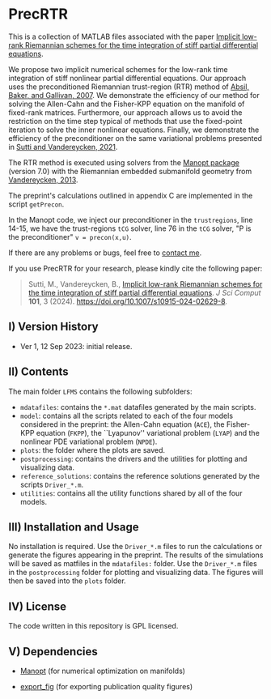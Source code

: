 # PrecRTR

<!--- Created on 2023.06.25.
Last change on 2023.09.14. -->

This is a collection of MATLAB files associated with the paper
[Implicit low-rank Riemannian schemes for the time integration of stiff partial differential equations](https://doi.org/10.1007/s10915-024-02629-8).

We propose two implicit numerical schemes for the low-rank time integration of stiff nonlinear partial differential equations. Our approach uses the preconditioned Riemannian trust-region (RTR) method of [Absil, Baker, and Gallivan, 2007](https://link.springer.com/article/10.1007/s10208-005-0179-9). We demonstrate the efficiency of our method for solving the Allen-Cahn and the Fisher-KPP equation on the manifold of fixed-rank matrices. Furthermore, our approach allows us to avoid the restriction on the time step typical of methods that use the fixed-point iteration to solve the inner nonlinear equations. Finally, we demonstrate the efficiency of the preconditioner on the same variational problems presented in [Sutti and Vandereycken, 2021](https://epubs.siam.org/doi/10.1137/20M1337430).

The RTR method is executed using solvers from the [Manopt package](https://www.manopt.org/) (version 7.0) with the Riemannian embedded submanifold geometry from [Vandereycken, 2013](https://epubs.siam.org/doi/10.1137/110845768).

The preprint's calculations outlined in appendix C are implemented in the script `getPrecon`.

In the Manopt code, we inject our preconditioner in the `trustregions`, line 14-15, we have the trust-regions `tCG` solver, line 76 in the `tCG` solver, "P is the preconditioner" `v = precon(x,u)`.


If there are any problems or bugs, feel free to [contact me](mailto:msutti@ncts.tw).

If you use PrecRTR for your research, please kindly cite the following paper:

> Sutti, M., Vandereycken, B., [Implicit low-rank Riemannian schemes for the time integration of stiff partial differential equations](https://doi.org/10.1007/s10915-024-02629-8). *J Sci Comput* **101**, 3 (2024). https://doi.org/10.1007/s10915-024-02629-8.

## I) Version History

- Ver 1, 12 Sep 2023: initial release.


## II) Contents

The main folder `LFMS` contains the following subfolders:

- `mdatafiles`: contains the `*.mat` datafiles generated by the main scripts.
- `model`: contains all the scripts related to each of the four models considered in the preprint: the Allen-Cahn equation (`ACE`), the Fisher-KPP equation (`FKPP`), the ``Lyapunov'' variational problem (`LYAP`) and the nonlinear PDE variational problem (`NPDE`).
- `plots`: the folder where the plots are saved.
- `postprocessing`: contains the drivers and the utilities for plotting and visualizing data.
- `reference_solutions`: contains the reference solutions generated by the scripts `Driver_*.m`.
- `utilities`: contains all the utility functions shared by all of the four models.


## III) Installation and Usage

No installation is required. Use the `Driver_*.m` files to run the calculations or generate the figures appearing in the preprint.
The results of the simulations will be saved as matfiles in the `mdatafiles:` folder. 
Use the `Driver_*.m` files in the `postprocessing` folder for plotting and visualizing data.
The figures will then be saved into the `plots` folder.


## IV) License

The code written in this repository is GPL licensed.


## V) Dependencies

* [Manopt](https://www.manopt.org/) (for numerical optimization on manifolds)

* [export_fig](https://github.com/altmany/export_fig) (for exporting publication quality figures)

